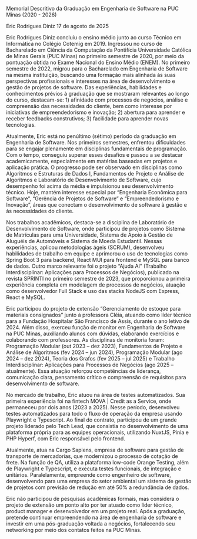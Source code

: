 Memorial Descritivo da Graduação em Engenharia de Software na PUC Minas (2020 - 2026)

Eric Rodrigues Diniz
17 de agosto de 2025

Eric Rodrigues Diniz concluiu o ensino médio junto ao curso Técnico em Informática no Colégio Cotemig em 2019. Ingressou no curso de Bacharelado em Ciência da Computação da Pontifícia Universidade Católica de Minas Gerais (PUC Minas) no primeiro semestre de 2020, por meio da pontuação obtida no Exame Nacional do Ensino Médio (ENEM). No primeiro semestre de 2022, migrou para o Bacharelado em Engenharia de Software na mesma instituição, buscando uma formação mais alinhada às suas perspectivas profissionais e interesses na área de desenvolvimento e gestão de projetos de software. Das experiências, habilidades e conhecimentos prévios à graduação que se mostraram relevantes ao longo do curso, destacam-se: 1) afinidade com processos de negócios, análise e compreensão das necessidades do cliente, bem como interesse por iniciativas de empreendedorismo e inovação; 2) abertura para aprender e receber feedbacks construtivos; 3) facilidade para aprender novas tecnologias.

Atualmente, Eric está no penúltimo (sétimo) período da graduação em Engenharia de Software. Nos primeiros semestres, enfrentou dificuldades para se engajar plenamente em disciplinas fundamentais de programação. Com o tempo, conseguiu superar esses desafios e passou a se destacar academicamente, especialmente em matérias baseadas em projetos e aplicação prática. O progresso pode ser observado em disciplinas como Algoritmos e Estruturas de Dados I, Fundamentos de Projeto e Análise de Algoritmos e Laboratório de Desenvolvimento de Software, cujo desempenho foi acima da média e impulsionou seu desenvolvimento técnico. Hoje, mantém interesse especial por “Engenharia Econômica para Software”, “Gerência de Projetos de Software” e “Empreendedorismo e Inovação”, áreas que conectam o desenvolvimento de software à gestão e às necessidades do cliente.

Nos trabalhos acadêmicos, destaca-se a disciplina de Laboratório de Desenvolvimento de Software, onde participou de projetos como Sistema de Matrículas para uma Universidade, Sistema de Apoio à Gestão de Aluguéis de Automóveis e Sistema de Moeda Estudantil. Nessas experiências, aplicou metodologias ágeis (SCRUM), desenvolveu habilidades de trabalho em equipe e aprimorou o uso de tecnologias como Spring Boot 3 para backend, React MUI para frontend e MySQL para banco de dados. Outro marco relevante foi o projeto “Ajuda Aí” (Trabalho Interdisciplinar: Aplicações para Processos de Negócios), publicado na revista SPRINTI no primeiro semestre de 2023, que proporcionou a primeira experiência completa em modelagem de processos de negócios, atuação como desenvolvedor Full Stack e uso das stacks NodeJS com Express, React e MySQL.

Eric participou do projeto de extensão “Gerenciamento de estoque para materiais consignados” junto à professora Cléia, atuando como líder técnico para a Fundação Hospitalar São Francisco de Assis, durante o ano letivo de 2024. Além disso, exerceu função de monitor em Engenharia de Software na PUC Minas, auxiliando alunos com dúvidas, elaborando exercícios e colaborando com professores. As disciplinas de monitoria foram: Programação Modular (out 2023 – dez 2023), Fundamentos de Projeto e Análise de Algoritmos (fev 2024 – jun 2024), Programação Modular (ago 2024 – dez 2024), Teoria dos Grafos (fev 2025 – jul 2025) e Trabalho Interdisciplinar: Aplicações para Processos de Negócios (ago 2025 – atualmente). Essa atuação reforçou competências de liderança, comunicação clara, pensamento crítico e compreensão de requisitos para desenvolvimento de software.

No mercado de trabalho, Eric atuou na área de testes automatizados. Sua primeira experiência foi na fintech MOVA | Credit as a Service, onde permaneceu por dois anos (2023 a 2025). Nesse período, desenvolveu testes automatizados para todo o fluxo de operação da empresa usando Playwright e Typescript. Ao final do contrato, participou de um grande projeto liderado pelo Tech Lead, que consistia no desenvolvimento de uma plataforma própria para as equipes operacionais, utilizando NuxtJS, Pinia e PHP Hyperf, com Eric responsável pelo frontend.

Atualmente, atua na Cargo Sapiens, empresa de software para gestão de transporte de mercadorias, que modernizou o processo de cotação de frete. Na função de QA, utiliza a plataforma low-code Orange Testing, além de Playwright e Typescript, e executa testes funcionais, de integração e unitários. Paralelamente, empreende como engenheiro de software, desenvolvendo para uma empresa do setor ambiental um sistema de gestão de projetos com previsão de redução em até 50% a redundância de dados.

Eric não participou de pesquisas acadêmicas formais, mas considera o projeto de extensão um ponto alto por ter atuado como líder técnico, product manager e desenvolvedor em um projeto real. Após a graduação, pretende continuar empreendendo na área de engenharia de software e investir em uma pós-graduação voltada a negócios, fortalecendo seu networking por meio dos contatos feitos na PUC Minas.